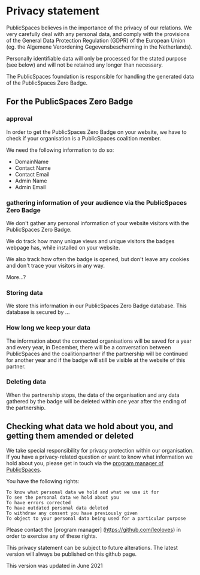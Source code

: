 # Privacy statement

PublicSpaces believes in the importance of the privacy of our relations. We very carefully deal with any personal data, and comply with the provisions of the General Data Protection Regulation (GDPR) of the European Union (eg. the Algemene Verordening Gegevensbescherming in the Netherlands). 

Personally identifiable data will only be processed for the stated purpose (see below) and will not be retained any longer than necessary.

The PublicSpaces foundation is responsible for handling the generated data of the PublicSpaces Zero Badge. 

## For the PublicSpaces Zero Badge

### approval 

In order to get the PublicSpaces Zero Badge on your website, we have to check if your organisation is a PublicSpaces coalition member. 

We need the following information to do so: 
<ul>
  <li>DomainName</li>
  <li>Contact Name</li>
  <li>Contact Email</li>
  <li>Admin Name </li>
  <li>Admin Email </li>
</ul>

### gathering information of your audience via the PublicSpaces Zero Badge

We don't gather any personal information of your website visitors with the PublicSpaces Zero Badge.

We do track how many unique views and unique visitors the badges webpage has, while installed on your website. 

We also track how often the badge is opened, but don't leave any cookies and don't trace your visitors in any way.

More...? 

### Storing data

We store this information in our PublicSpaces Zero Badge database. This database is secured by ... 

### How long we keep your data

The information about the connected organisations will be saved for a year and every year, in December, there will be a conversation between PublicSpaces and the coalitionpartner if the partnership will be continued for another year and if the badge will still be visible at the website of this partner. 

### Deleting data 
When the partnership stops, the data of the organisation and any data gathered by the badge will be deleted within one year after the ending of the partnership. 


## Checking what data we hold about you, and getting them amended or deleted

We take special responsibility for privacy protection within our organisation. 
If you have a privacy-related question or want to know what information we hold about you, please get in touch via the [program manager of PublicSpaces](https://github.com/leoloves). 

You have the following rights:

    To know what personal data we hold and what we use it for
    To see the personal data we hold about you
    To have errors corrected
    To have outdated personal data deleted
    To withdraw any consent you have previously given
    To object to your personal data being used for a particular purpose

Please contact the [program manager] (https://github.com/leoloves) in order to exercise any of these rights.

This privacy statement can be subject to future alterations. The latest version will always be published on this github page.

This version was updated in June 2021

